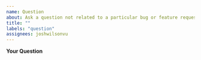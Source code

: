 ```yaml
---
name: Question
about: Ask a question not related to a particular bug or feature request
title: ""
labels: "question"
assignees: joshwilsonvu
---
```


**Your Question**

<!-- A question or comment about this plugin. -->
